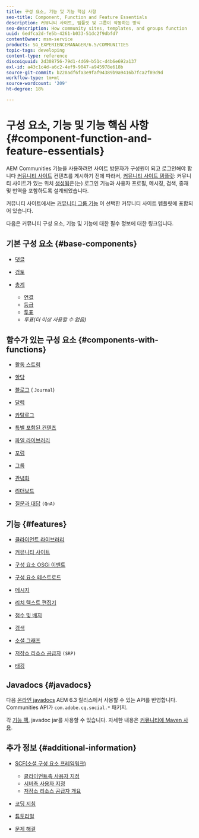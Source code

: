 ```yaml
---
title: 구성 요소, 기능 및 기능 핵심 사항
seo-title: Component, Function and Feature Essentials
description: 커뮤니티 사이트, 템플릿 및 그룹이 작동하는 방식
seo-description: How community sites, templates, and groups function
uuid: 6edfca2d-fe5b-4261-b033-51dc2f9dbfd7
contentOwner: msm-service
products: SG_EXPERIENCEMANAGER/6.5/COMMUNITIES
topic-tags: developing
content-type: reference
discoiquuid: 2d308756-79d1-4d69-b51c-d4b6e692a137
exl-id: a43c1c4d-a6c2-4ef9-9047-a945978e618b
source-git-commit: b220adf6fa3e9faf94389b9a9416b7fca2f89d9d
workflow-type: tm+mt
source-wordcount: '209'
ht-degree: 18%

---
```


# 구성 요소, 기능 및 기능 핵심 사항  {#component-function-and-feature-essentials}

AEM Communities 기능을 사용하려면 사이트 방문자가 구성원이 되고 로그인해야 합니다 [커뮤니티 사이트](overview.md#communitiessites) 컨텐츠를 게시하기 전에 따라서, [커뮤니티 사이트 템플릿](sites.md): 커뮤니티 사이트가 있는 위치 [생성됨](sites-console.md)은(는) 로그인 기능과 사용자 프로필, 메시징, 검색, 중재 및 번역을 포함하도록 설계되었습니다.

커뮤니티 사이트에서는 [커뮤니티 그룹 기능](functions.md#groups-function) 이 선택한 커뮤니티 사이트 템플릿에 포함되어 있습니다.

다음은 커뮤니티 구성 요소, 기능 및 기능에 대한 필수 정보에 대한 링크입니다.

## 기본 구성 요소 {#base-components}

* [댓글](essentials-comments.md)
* [검토](reviews-basics.md)
* [총계](tally.md)

   * [연결](essentials-liking.md)
   * [등급](rating-basics.md)
   * [투표](essentials-voting.md)
   * *투표(더 이상 사용할 수 없음)*

## 함수가 있는 구성 요소 {#components-with-functions}

* [활동 스트림](essentials-activities.md)
* [할당](essentials-assignments.md)
* [블로그](blog-developer-basics.md) ( `Journal`)

* [달력](calendar-basics-for-developers.md)
* [카탈로그](catalog-developer-essentials.md)
* [특별 포함된 컨텐츠](essentials-featured.md)
* [파일 라이브러리](essentials-file-library.md)
* [포럼](essentials-forum.md)
* [그룹](essentials-groups.md)
* [관념화](ideation.md)
* [리더보드](leaderboard.md)
* [질문과 대답](qna-essentials.md) `(QnA)`

## 기능 {#features}

* [클라이언트 라이브러리](clientlibs.md)
* [커뮤니티 사이트](sites-for-developers.md)
* [구성 요소 OSGi 이벤트](events.md)
* [구성 요소 테스트로드](sideloading.md)
* [메시지](essentials-messaging.md)
* [리치 텍스트 편집기](rte.md)
* [점수 및 배지](configure-scoring.md)
* [검색](search-implementation.md)
* [소셜 그래프](essentials-socialgraph.md)
* [저장소 리소스 공급자](srp-and-ugc.md) `(SRP)`

* [태깅](tag.md)

## Javadocs {#javadocs}

다음 [온라인 javadocs](../../help/sites-developing/reference-materials.md) AEM 6.3 릴리스에서 사용할 수 있는 API를 반영합니다.
Communities API가 `com.adobe.cq.social.*` 패키지.

각 [기능 팩](deploy-communities.md#latestfeaturepack), javadoc jar를 사용할 수 있습니다. 자세한 내용은 [커뮤니티에 Maven 사용](maven.md#javadocs).

## 추가 정보 {#additional-information}

* [SCF(소셜 구성 요소 프레임워크)](scf.md)

   * [클라이언트측 사용자 지정](client-customize.md)
   * [서버측 사용자 지정](server-customize.md)
   * [저장소 리소스 공급자 개요](srp.md)

* [코딩 지침](code-guide.md)
* [튜토리얼](tutorials.md)
* [문제 해결](troubleshooting.md)
